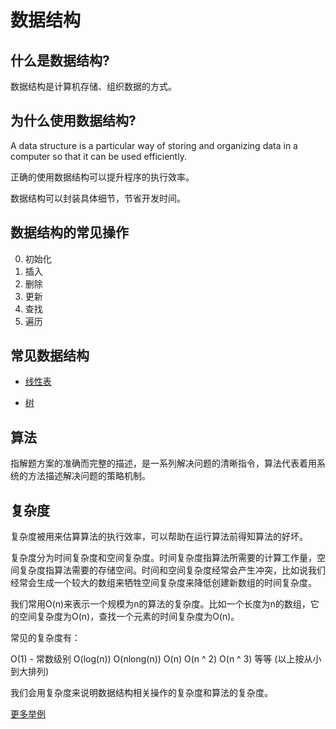 # 数据结构

## 什么是数据结构?

数据结构是计算机存储、组织数据的方式。

## 为什么使用数据结构?

A data structure is a particular way of storing and organizing data in a computer so that it can be used efficiently.

正确的使用数据结构可以提升程序的执行效率。

数据结构可以封装具体细节，节省开发时间。

## 数据结构的常见操作

0. 初始化
1. 插入
2. 删除
3. 更新
4. 查找
5. 遍历

## 常见数据结构

* [线性表](./sequence/sequence.md)

* [树](./tree/tree.md)


## 算法

指解题方案的准确而完整的描述，是一系列解决问题的清晰指令，算法代表着用系统的方法描述解决问题的策略机制。

## 复杂度

复杂度被用来估算算法的执行效率，可以帮助在运行算法前得知算法的好坏。

复杂度分为时间复杂度和空间复杂度。时间复杂度指算法所需要的计算工作量，空间复杂度指算法需要的存储空间。时间和空间复杂度经常会产生冲突，比如说我们经常会生成一个较大的数组来牺牲空间复杂度来降低创建新数组的时间复杂度。

我们常用O(n)来表示一个规模为n的算法的复杂度。比如一个长度为n的数组，它的空间复杂度为O(n)，查找一个元素的时间复杂度为O(n)。

常见的复杂度有：

O(1) - 常数级别
O(log(n))
O(nlong(n))
O(n)
O(n ^ 2)
O(n ^ 3)
等等 (以上按从小到大排列)

我们会用复杂度来说明数据结构相关操作的复杂度和算法的复杂度。

[更多举例](https://www.jianshu.com/p/f4cca5ce055a)